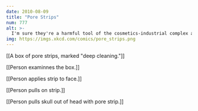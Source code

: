 ```yaml
---
date: 2010-08-09
title: "Pore Strips"
num: 777
alt: >-
  I'm sure they're a harmful tool of the cosmetics-industrial complex and all, but my goodness do those strips ever work to pull gunk out of your pores. I was shocked, disgusted, and vaguely fascinated by the result.
img: https://imgs.xkcd.com/comics/pore_strips.png
---
```

[[A box of pore strips, marked "deep cleaning."]]

[[Person examinnes the box.]]

[[Person applies strip to face.]]

[[Person pulls on strip.]]

[[Person pulls skull out of head with pore strip.]]

